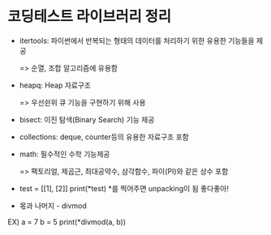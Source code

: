 # 코딩테스트 라이브러리 정리

* itertools: 파이썬에서 반복되는 형태의 데이터를 처리하기 위한 유용한 기능들을 제공

     => 순열, 조합 알고리즘에 유용함

* heapq: Heap 자료구조

    => 우선쉰위 큐 기능을 구현하기 위해 사용

* bisect: 이진 탐색(Binary Search) 기능 제공

* collections: deque, counter등의 유용한 자료구조 포함

* math: 필수적인 수학 기능제공

    => 팩토리얼, 제곱근, 최대공약수, 삼각함수, 파이(PI)와 같은 상수 포함

* test = [[1], [2]] print(*test) *를 찍어주면 unpacking이 됨 좋다좋아!

* 몫과 나머지 - divmod

EX) a = 7
    b = 5
    print(*divmod(a, b))